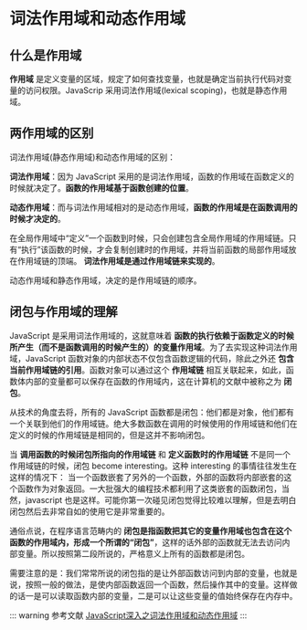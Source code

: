 # 词法作用域和动态作用域

## 什么是作用域

**作用域** 是定义变量的区域，规定了如何查找变量，也就是确定当前执行代码对变量的访问权限。JavaScrip 采用词法作用域(lexical scoping)，也就是静态作用域。

## 两作用域的区别

词法作用域(静态作用域)和动态作用域的区别： 

**词法作用域**：因为 JavaScript 采用的是词法作用域，函数的作用域在函数定义的时候就决定了。**函数的作用域基于函数创建的位置**。

**动态作用域**：而与词法作用域相对的是动态作用域，**函数的作用域是在函数调用的时候才决定的**。

在全局作用域中“定义”一个函数到时候，只会创建包含全局作用域的作用域链。只有“执行”该函数的时候，才会复制创建时的作用域，并将当前函数的局部作用域放在作用域链的顶端。 **词法作用域是通过作用域链来实现的**。

动态作用域和静态作用域，决定的是作用域链的顺序。

## 闭包与作用域的理解

JavaScript 是采用词法作用域的，这就意味着 **函数的执行依赖于函数定义的时候所产生（而不是函数调用的时候产生的）的变量作用域**。为了去实现这种词法作用域，JavaScript 函数对象的内部状态不仅包含函数逻辑的代码，除此之外还 **包含当前作用域链的引用**。函数对象可以通过这个 **作用域链** 相互关联起来，如此，函数体内部的变量都可以保存在函数的作用域内，这在计算机的文献中被称之为 **闭包**。

从技术的角度去将，所有的 JavaScript 函数都是闭包：他们都是对象，他们都有一个关联到他们的作用域链。绝大多数函数在调用的时候使用的作用域链和他们在定义的时候的作用域链是相同的，但是这并不影响闭包。

当 **调用函数的时候闭包所指向的作用域链** 和 **定义函数时的作用域链** 不是同一个作用域链的时候，闭包 become interesting。这种 interesting 的事情往往发生在这样的情况下： 当一个函数嵌套了另外的一个函数，外部的函数将内部嵌套的这个函数作为对象返回。一大批强大的编程技术都利用了这类嵌套的函数闭包，当然，javascript 也是这样。可能你第一次碰见闭包觉得比较难以理解，但是去明白闭包然后去非常自如的使用它是非常重要的。

通俗点说，在程序语言范畴内的 **闭包是指函数把其它的变量作用域也包含在这个函数的作用域内，形成一个所谓的“闭包”**，这样的话外部的函数就无法去访问内部变量。所以按照第二段所说的，严格意义上所有的函数都是闭包。

需要注意的是：我们常常所说的闭包指的是让外部函数访问到内部的变量，也就是说，按照一般的做法，是使内部函数返回一个函数，然后操作其中的变量。这样做的话一是可以读取函数内部的变量，二是可以让这些变量的值始终保存在内存中。

::: warning 参考文献
[JavaScript深入之词法作用域和动态作用域](https://github.com/mqyqingfeng/Blog/issues/3)
:::
